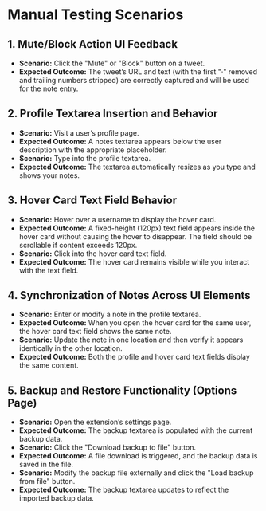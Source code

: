 # Manual Testing Scenarios

## 1. Mute/Block Action UI Feedback

- **Scenario:** Click the "Mute" or "Block" button on a tweet.
- **Expected Outcome:** The tweet’s URL and text (with the first "·" removed and trailing numbers stripped) are correctly captured and will be used for the note entry.

## 2. Profile Textarea Insertion and Behavior

- **Scenario:** Visit a user’s profile page.
- **Expected Outcome:** A notes textarea appears below the user description with the appropriate placeholder.
- **Scenario:** Type into the profile textarea.
- **Expected Outcome:** The textarea automatically resizes as you type and shows your notes.

## 3. Hover Card Text Field Behavior

- **Scenario:** Hover over a username to display the hover card.
- **Expected Outcome:** A fixed-height (120px) text field appears inside the hover card without causing the hover to disappear. The field should be scrollable if content exceeds 120px.
- **Scenario:** Click into the hover card text field.
- **Expected Outcome:** The hover card remains visible while you interact with the text field.

## 4. Synchronization of Notes Across UI Elements

- **Scenario:** Enter or modify a note in the profile textarea.
- **Expected Outcome:** When you open the hover card for the same user, the hover card text field shows the same note.
- **Scenario:** Update the note in one location and then verify it appears identically in the other location.
- **Expected Outcome:** Both the profile and hover card text fields display the same content.

## 5. Backup and Restore Functionality (Options Page)

- **Scenario:** Open the extension’s settings page.
- **Expected Outcome:** The backup textarea is populated with the current backup data.
- **Scenario:** Click the "Download backup to file" button.
- **Expected Outcome:** A file download is triggered, and the backup data is saved in the file.
- **Scenario:** Modify the backup file externally and click the "Load backup from file" button.
- **Expected Outcome:** The backup textarea updates to reflect the imported backup data.
